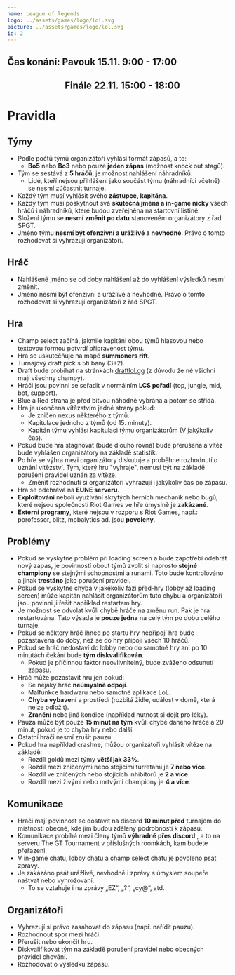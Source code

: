 ```yaml
---
name: League of legends
logo: ../assets/games/logo/lol.svg
picture: ../assets/games/logo/lol.svg
id: 2
---
```


## Čas konání: Pavouk 15.11. 9:00 - 17:00
## &emsp;&emsp;&emsp;&emsp;&emsp;&emsp; Finále 22.11. 15:00 - 18:00

# Pravidla

## Týmy
- Podle počtů týmů organizátoři vyhlásí formát zápasů, a to:
	- **Bo5** nebo **Bo3** nebo pouze **jeden zápas** (možnost knock out stagů).
- Tým se sestává z **5 hráčů**, je možnost nahlášení náhradníků.
	- Lidé, kteří nejsou přihlášeni jako součást týmu (náhradníci včetně) se nesmí zúčastnit turnaje.
- Každý tým musí vyhlásit svého **zástupce, kapitána**.
- Každý tým musí poskytnout svá **skutečná jména a in-game nicky** všech hráčů i náhradníků, které budou zveřejněna na startovní listině.
- Složení týmu se **nesmí změnit po datu** stanoveném organizátory z řad SPGT.
- Jméno týmu **nesmí být ofenzivní a urážlivé a nevhodné**. Právo o tomto rozhodovat si vyhrazují organizátoři.

## Hráč
- Nahlášené jméno se od doby nahlášení až do vyhlášení výsledků nesmí změnit.
- Jméno nesmí být ofenzivní a urážlivé a nevhodné. Právo o tomto rozhodovat si vyhrazují organizátoři z řad SPGT.

## Hra
- Champ select začíná, jakmile kapitáni obou týmů hlasovou nebo textovou formou potvrdí připravenost týmu.
- Hra se uskutečňuje na mapě **summoners rift**.
- Turnajový draft pick s 5ti bany (3+2).
- Draft bude probíhat na stránkách [draftlol.gg](https://draftlol.dawe.gg) (z důvodu že né všichni mají všechny champy).
- Hráči jsou povinni se seřadit v normálním **LCS pořadí** (top, jungle, mid, bot, support).
- Blue a Red strana je před bitvou náhodně vybrána a potom se střídá.
- Hra je ukončena vítězstvím jedné strany pokud:
	- Je zničen nexus některého z týmů.
	- Kapitulace jednoho z týmů (od 15. minuty).
	- Kapitán týmu vyhlásí kapitulaci týmu organizátorům (V jakýkoliv čas).
- Pokud bude hra stagnovat (bude dlouho rovná) bude přerušena a vítěz bude vyhlášen organizátory na základě statistik.
- Po hře se výhra mezi organizátory diskutuje a proběhne rozhodnutí o uznání vítězství. Tým, který hru "vyhraje", nemusí být na základě porušení pravidel uznán za vítěze.
	- Změnit rozhodnutí si organizátoři vyhrazují i jakýkoliv čas po zápasu.
- Hra se odehrává na **EUNE serveru**.
- **Exploitování** neboli využívání skrytých herních mechanik nebo bugů, které nejsou společností Riot Games ve hře úmyslně je **zakázané**.
- **Externí programy**, které nejsou v rozporu s Riot Games, např.: porofessor, blitz, mobalytics ad. jsou **povoleny**.

## Problémy
- Pokud se vyskytne problém při loading screen a bude zapotřebí odehrát nový zápas, je povinností obout týmů zvolit si naprosto **stejné championy** se stejnými schopnostmi a runami. Toto bude kontrolováno a jinak **trestáno** jako porušení pravidel.
- Pokud se vyskytne chyba v jakékoliv fázi před-hry (lobby až loading screen) může kapitán nahlásit organizátorům tuto chybu a organizátoři jsou povinni ji řešit například restartem hry.
- Je možnost se odvolat kvůli chybě hráče na změnu run. Pak je hra restartována. Tato výsada je **pouze jedna** na celý tým po dobu celého turnaje.
- Pokud se některý hráč ihned po startu hry nepřipojí hra bude pozastavena do doby, než se do hry připojí všech 10 hráčů.
- Pokud se hráč nedostaví do lobby nebo do samotné hry ani po 10 minutách čekání bude **tým diskvalifikován**.
	- Pokud je příčinnou faktor neovlivnitelný, bude zváženo odsunutí zápasu.
- Hráč může pozastavit hru jen pokud:
	- Se nějaký hráč **neúmyslně odpojí**.
	- Malfunkce hardwaru nebo samotné aplikace LoL.
	- **Chyba vybavení** a prostředí (rozbitá židle, událost v domě, která nelze odložit).
	- **Zranění** nebo jiná kondice (například nutnost si dojít pro léky).
- Pauza může být pouze **15 minut na tým** kvůli chybě daného hráče a 20 minut, pokud je to chyba hry nebo další.
- Ostatní hráči nesmí zrušit pauzu.
- Pokud hra například crashne, můžou organizátoři vyhlásit vítěze na základě:
	- Rozdíl goldů mezi týmy **větší jak 33%**.
	- Rozdíl mezi zničenými nebo stojícími turretami je **7 nebo více**.
	- Rozdíl ve zničených nebo stojících inhibitorů je **2 a více**.
	- Rozdíl mezi živými nebo mrtvými championy je **4 a více**.

## Komunikace
- Hráči mají povinnost se dostavit na discord **10 minut před** turnajem do místnosti obecné, kde jim budou zděleny podrobnosti k zápasu.
- Komunikace probíhá mezi členy týmů **výhradně přes discord** , a to na serveru The GT Tournament v příslušných roomkách, kam budete přeřazeni.
- V in-game chatu, lobby chatu a champ select chatu je povoleno psát zprávy.
- Je zakázáno psát urážlivé, nevhodné i zprávy s úmyslem soupeře naštvat nebo vyhrožování.
	- To se vztahuje i na zprávy „EZ“, „?“, „cy@“, atd.

## Organizátoři
- Vyhrazují si právo zasahovat do zápasu (např. nařídit pauzu).
- Rozhodnout spor mezi hráči.
- Přerušit nebo ukončit hru.
- Diskvalifikovat tým na základě porušení pravidel nebo obecných pravidel chování.
- Rozhodovat o výsledku zápasu.